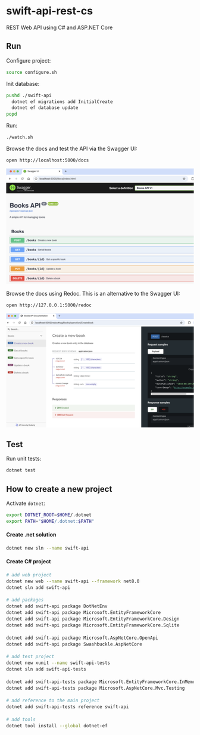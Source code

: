 # swift-api-rest-cs

REST Web API using C# and ASP.NET Core

## Run

Configure project:

```bash
source configure.sh
```

Init database:

```bash
pushd ./swift-api
  dotnet ef migrations add InitialCreate
  dotnet ef database update
popd
```

Run:

```bash
./watch.sh
```

Browse the docs and test the API via the Swagger UI:

```bash
open http://localhost:5000/docs
```

![swagger-ui](./docs/swagger-ui.png)

Browse the docs using Redoc. This is an alternative to the Swagger UI:

```bash
open http://127.0.0.1:5000/redoc
```

![redoc-ui](./docs/redoc-ui.png)

## Test

Run unit tests:

```bash
dotnet test
```

## How to create a new project

Activate `dotnet`:

```bash
export DOTNET_ROOT=$HOME/.dotnet
export PATH="$HOME/.dotnet:$PATH"
```

#### Create .net solution

```bash
dotnet new sln --name swift-api
```

#### Create C# project

```bash
# add web project
dotnet new web --name swift-api --framework net8.0
dotnet sln add swift-api

# add packages
dotnet add swift-api package DotNetEnv
dotnet add swift-api package Microsoft.EntityFrameworkCore
dotnet add swift-api package Microsoft.EntityFrameworkCore.Design
dotnet add swift-api package Microsoft.EntityFrameworkCore.Sqlite

dotnet add swift-api package Microsoft.AspNetCore.OpenApi
dotnet add swift-api package Swashbuckle.AspNetCore

# add test project
dotnet new xunit --name swift-api-tests
dotnet sln add swift-api-tests

dotnet add swift-api-tests package Microsoft.EntityFrameworkCore.InMemory
dotnet add swift-api-tests package Microsoft.AspNetCore.Mvc.Testing

# add reference to the main project
dotnet add swift-api-tests reference swift-api

# add tools
dotnet tool install --global dotnet-ef
```
